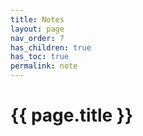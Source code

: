 ```yaml
---
title: Notes
layout: page
nav_order: 7
has_children: true
has_toc: true
permalink: note
--- 
```


# {{ page.title }}

